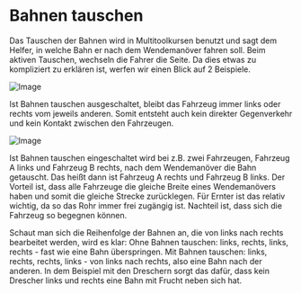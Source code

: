 # Bahnen tauschen


Das Tauschen der Bahnen wird in Multitoolkursen benutzt und sagt dem Helfer, in welche Bahn er nach dem Wendemanöver fahren soll.
Beim aktiven Tauschen, wechseln die Fahrer die Seite.
Da dies etwas zu kompliziert zu erklären ist, werfen wir einen Blick auf 2 Beispiele.


![Image](assets/regularchange_0_0_1020_765.png)


Ist Bahnen tauschen ausgeschaltet, bleibt das Fahrzeug immer links oder rechts vom jeweils anderen.
Somit entsteht auch kein direkter Gegenverkehr und kein Kontakt zwischen den Fahrzeugen.


![Image](assets/symetricchange_0_0_1020_765.png)


Ist Bahnen tauschen eingeschaltet wird bei z.B. zwei Fahrzeugen, Fahrzeug A links und Fahrzeug B rechts, nach dem Wendemanöver die Bahn getauscht.
Das heißt dann ist Fahrzeug A rechts und Fahrzeug B links.
Der Vorteil ist, dass alle Fahrzeuge die gleiche Breite eines Wendemanövers haben und somit die gleiche Strecke zurücklegen.
Für Ernter ist das relativ wichtig, da so das Rohr immer frei zugängig ist.
Nachteil ist, dass sich die Fahrzeug so begegnen können.

Schaut man sich die Reihenfolge der Bahnen an, die von links nach rechts bearbeitet werden, wird es klar:
Ohne Bahnen tauschen: links, rechts, links, rechts - fast wie eine Bahn überspringen.
Mit Bahnen tauschen: links, rechts, rechts, links - von links nach rechts, also eine Bahn nach der anderen.
In dem Beispiel mit den Dreschern sorgt das dafür, dass kein Drescher links und rechts eine Bahn mit Frucht neben sich hat.


